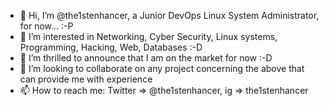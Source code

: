 - 👋 Hi, I’m @the1stenhancer, a Junior DevOps Linux System Administrator, for now... :-P
- 👀 I’m interested in Networking, Cyber Security, Linux systems, Programming, Hacking, Web, Databases :-D
- 🌱 I’m thrilled to announce that I am on the market for now :-D
- 💞️ I’m looking to collaborate on any project concerning the above that can provide me with experience 
- 📫 How to reach me: Twitter => @the1stenhancer, ig => the1stenhancer

<!---
the1stenhancer/the1stenhancer is a ✨ special ✨ repository because its `README.md` (this file) appears on your GitHub profile.
You can click the Preview link to take a look at your changes.
--->
